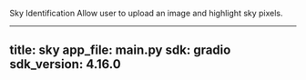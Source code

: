 Sky Identification
Allow user to upload an image and highlight sky pixels.

---
title: sky
app_file: main.py
sdk: gradio
sdk_version: 4.16.0
---
